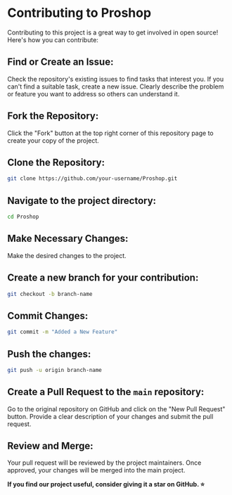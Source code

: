 # Contributing to Proshop 

Contributing to this project is a great way to get involved in open source! Here's how you can contribute:

## Find or Create an Issue:
Check the repository's existing issues to find tasks that interest you.
If you can't find a suitable task, create a new issue. Clearly describe the problem or feature you want to address so others can understand it.

## Fork the Repository: 
Click the "Fork" button at the top right corner of this repository page to create your copy of the project.

## Clone the Repository:
```bash
git clone https://github.com/your-username/Proshop.git
```
## Navigate to the project directory:
```bash
cd Proshop
```
## Make Necessary Changes: 
Make the desired changes to the project. 

## Create a new branch for your contribution: 
```bash
git checkout -b branch-name
```
##  Commit Changes: 
```bash 
git commit -m "Added a New Feature"
```
## Push the changes: 
```bash
git push -u origin branch-name
```
## Create a Pull Request to the `main` repository:
Go to the original repository on GitHub and click on the "New Pull Request" button. Provide a clear description of your changes and submit the pull request.

## Review and Merge: 
Your pull request will be reviewed by the project maintainers. Once approved, your changes will be merged into the main project.

**If you find our project useful, consider giving it a star on GitHub. ⭐**


